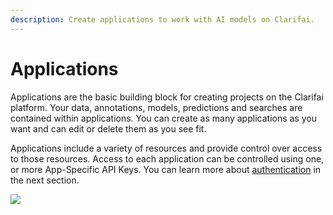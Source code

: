 ```yaml
---
description: Create applications to work with AI models on Clarifai.
---
```


# Applications

Applications are the basic building block for creating projects on the Clarifai platform. Your data, annotations, models, predictions and searches are contained within applications. You can create as many applications as you want and can edit or delete them as you see fit.

Applications include a variety of resources and provide control over access to those resources. Access to each application can be controlled using one, or more App-Specific API Keys. You can learn more about [authentication](https://old-docs.clarifai.com/getting-started/authentication) in the next section.

![](../../.gitbook/assets/applications.jpg)


